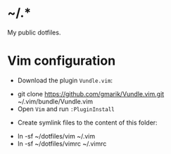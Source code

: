 
~/.*
====

My public dotfiles.


# Vim configuration

- Download the plugin `Vundle.vim`:
+ git clone https://github.com/gmarik/Vundle.vim.git ~/.vim/bundle/Vundle.vim
+ Open `Vim` and run `:PluginInstall`
- Create symlink files to the content of this folder:
+ ln -sf ~/dotfiles/vim ~/.vim
+ ln -sf ~/dotfiles/vimrc ~/.vimrc
